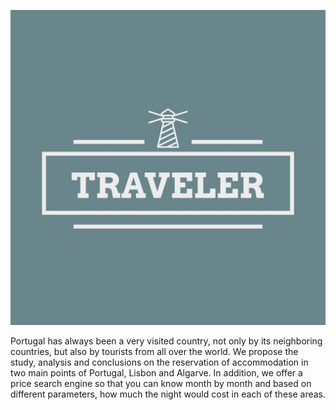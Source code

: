 
![traveler](images/logo.jpg)

Portugal has always been a very visited country, not only by its neighboring countries, but also by tourists from all over the world. 
We propose the study, analysis and conclusions on the reservation of accommodation in two main points of Portugal, Lisbon and Algarve. In addition, we offer a price search engine so that you can know month by month and based on different parameters, how much the night would cost in each of these areas.

